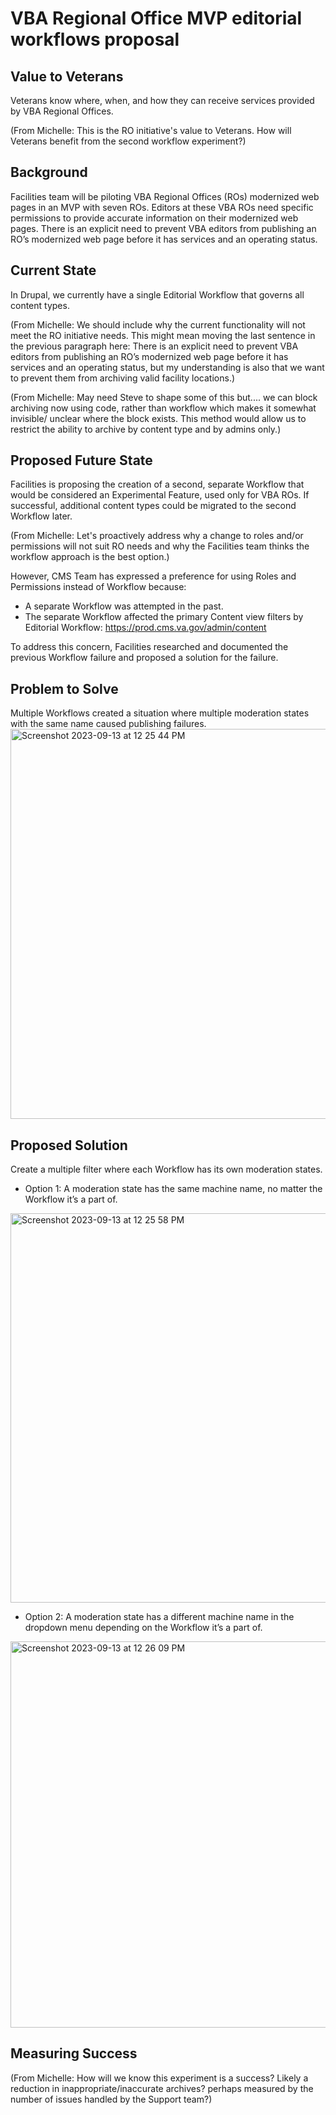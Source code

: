# VBA Regional Office MVP editorial workflows proposal

## Value to Veterans
Veterans know where, when, and how they can receive services provided by VBA Regional Offices.

(From Michelle: This is the RO initiative's value to Veterans. How will Veterans benefit from the second workflow experiment?)

## Background
Facilities team will be piloting VBA Regional Offices (ROs) modernized web pages in an MVP with seven ROs. Editors at these VBA ROs need specific permissions to provide accurate information on their modernized web pages. There is an explicit need to prevent VBA editors from publishing an RO’s modernized web page before it has services and an operating status.

## Current State
In Drupal, we currently have a single Editorial Workflow that governs all content types. 

(From Michelle: We should include why the current functionality will not meet the RO initiative needs. This might mean moving the last sentence in the previous paragraph here: There is an explicit need to prevent VBA editors from publishing an RO’s modernized web page before it has services and an operating status, but my understanding is also that we want to prevent them from archiving valid facility locations.)

(From Michelle: May need Steve to shape some of this but.... we can block archiving now using code, rather than workflow which makes it somewhat invisible/ unclear where the block exists. This method would allow us to restrict the ability to archive by content type and by admins only.)

## Proposed Future State
Facilities is proposing the creation of a second, separate Workflow that would be considered an Experimental Feature, used only for VBA ROs. If successful, additional content types could be migrated to the second Workflow later.

(From Michelle: Let's proactively address why a change to roles and/or permissions will not suit RO needs and why the Facilities team thinks the workflow approach is the best option.) 

However, CMS Team has expressed a preference for using Roles and Permissions instead of Workflow because:
- A separate Workflow was attempted in the past.
- The separate Workflow affected the primary Content view filters by Editorial Workflow: https://prod.cms.va.gov/admin/content 

To address this concern, Facilities researched and documented the previous Workflow failure and proposed a solution for the failure.

## Problem to Solve
Multiple Workflows created a situation where multiple moderation states with the same name caused publishing failures.
<img width="624" alt="Screenshot 2023-09-13 at 12 25 44 PM" src="https://github.com/department-of-veterans-affairs/va.gov-team/assets/73648238/33f3bde3-06a4-42ba-932f-7cf8ed45316e">


## Proposed Solution
Create a multiple filter where each Workflow has its own moderation states.
- Option 1: A moderation state has the same machine name, no matter the Workflow it’s a part of.
<img width="623" alt="Screenshot 2023-09-13 at 12 25 58 PM" src="https://github.com/department-of-veterans-affairs/va.gov-team/assets/73648238/b890ee4b-fffd-4d0d-8b5d-95631c401505">

- Option 2: A moderation state has a different machine name in the dropdown menu depending on the Workflow it’s a part of.
<img width="618" alt="Screenshot 2023-09-13 at 12 26 09 PM" src="https://github.com/department-of-veterans-affairs/va.gov-team/assets/73648238/d6115e50-baf5-4644-8276-7e88c8adb580">


## Measuring Success

(From Michelle: How will we know this experiment is a success? Likely a reduction in inappropriate/inaccurate archives? perhaps measured by the number of issues handled by the Support team?)
